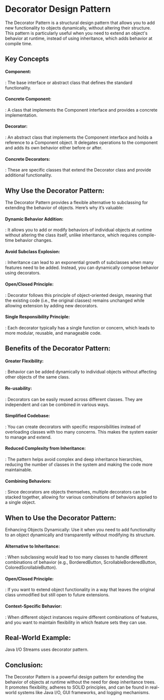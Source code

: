 <h1>Decorator Design Pattern</h1>

The Decorator Pattern is a structural design pattern that allows you to add new functionality to objects dynamically, without altering their structure. This pattern is particularly useful when you need to extend an object's behavior at runtime, instead of using inheritance, which adds behavior at compile time.

<h2>Key Concepts</h2>

<h4>Component:</h4>
: <span>The base interface or abstract class that defines the standard functionality.</span></li>

<h4>Concrete Component:</h4>
: <span>A class that implements the Component interface and provides a concrete implementation.</span></li>

<h4>Decorator:</h4>
: <span>An abstract class that implements the Component interface and holds a reference to a Component object. It delegates operations to the component and adds its own behavior either before or after.</span></li>

<h4>Concrete Decorators:</h4>
: <span>These are specific classes that extend the Decorator class and provide additional functionality.</span></li>

<h2>Why Use the Decorator Pattern:</h2>

The Decorator Pattern provides a flexible alternative to subclassing for extending the behavior of objects. Here’s why it’s valuable:

<h4>Dynamic Behavior Addition:</h4>
: It allows you to add or modify behaviors of individual objects at runtime without altering the class itself, unlike inheritance, which requires compile-time behavior changes.

<h4>Avoid Subclass Explosion:</h4>
: Inheritance can lead to an exponential growth of subclasses when many features need to be added. Instead, you can dynamically compose behavior using decorators.

<h4>Open/Closed Principle:</h4>
: Decorator follows this principle of object-oriented design, meaning that the existing code (i.e., the original classes) remains unchanged while allowing extension by adding new decorators.

<h4>Single Responsibility Principle:</h4>
: Each decorator typically has a single function or concern, which leads to more modular, reusable, and manageable code.

<h2>Benefits of the Decorator Pattern:</h2>

<h4>Greater Flexibility:</h4> 
: Behavior can be added dynamically to individual objects without affecting other objects of the same class.

<h4>Re-usability:</h4>
: Decorators can be easily reused across different classes. They are independent and can be combined in various ways.

<h4>Simplified Codebase:</h4>
: You can create decorators with specific responsibilities instead of overloading classes with too many concerns. This makes the system easier to manage and extend.

<h4>Reduced Complexity from Inheritance:</h4>
: The pattern helps avoid complex and deep inheritance hierarchies, reducing the number of classes in the system and making the code more maintainable.

<h4>Combining Behaviors:</h4>
: Since decorators are objects themselves, multiple decorators can be stacked together, allowing for various combinations of behaviors applied to a single object.

<h2>When to Use the Decorator Pattern:</h2>
Enhancing Objects Dynamically: Use it when you need to add functionality to an object dynamically and transparently without modifying its structure.

<h4>Alternative to Inheritance:</h4>
: When subclassing would lead to too many classes to handle different combinations of behavior (e.g., BorderedButton, ScrollableBorderedButton, ColoredScrollableButton).

<h4>Open/Closed Principle:</h4>
: If you want to extend object functionality in a way that leaves the original class unmodified but still open to future extensions.

<h4>Context-Specific Behavior:</h4>
: When different object instances require different combinations of features, and you want to maintain flexibility in which feature sets they can use.

<h2>Real-World Example:</h2>
Java I/O Streams uses decorator pattern.

<h2>Conclusion:</h2>
The Decorator Pattern is a powerful design pattern for extending the behavior of objects at runtime without the need for deep inheritance trees. It promotes flexibility, adheres to SOLID principles, and can be found in real-world systems like Java I/O, GUI frameworks, and logging mechanisms.